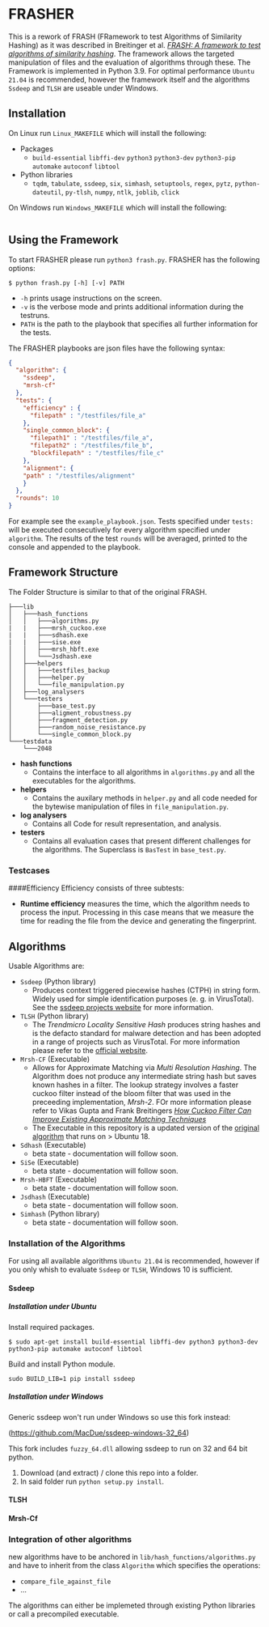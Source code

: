 # FRASHER

This is a rework of FRASH (FRamework to test Algorithms of Similarity Hashing) as it was described in Breitinger et al. 
[_FRASH: A framework to test algorithms of similarity hashing_](https://www.sciencedirect.com/science/article/pii/S1742287613000522). The framework allows the targeted manipulation of files 
and the evaluation of algorithms through these. The Framework is implemented in Python 3.9. For optimal performance `Ubuntu 21.04` is recommended, however the framework itself and the algorithms `Ssdeep` and `TLSH` are useable under Windows. 


## Installation 

On Linux run `Linux_MAKEFILE` which will install the following:
- Packages 
  - `build-essential` `libffi-dev` `python3` `python3-dev` `python3-pip` `automake` `autoconf` `libtool`
- Python libraries
  - `tqdm`, `tabulate`, `ssdeep`, `six`, `simhash`, `setuptools`, `regex`, `pytz`, `python-dateutil`, `py-tlsh`, `numpy`, 
  `ntlk`, `joblib`, `click`


On Windows run `Windows_MAKEFILE` which will install the following:
 ```
 
 ```
## Using the Framework

To start FRASHER please run `python3 frash.py`. FRASHER has the following options: 
```
$ python frash.py [-h] [-v] PATH
```
- `-h` prints usage instructions on the screen.
- `-v` is the verbose mode and prints additional information during the testruns.
- `PATH` is the path to the playbook that specifies all further information for the tests. 

The FRASHER playbooks are json files have the following syntax:

```json
{
  "algorithm": {
    "ssdeep",
    "mrsh-cf"
  },
  "tests": {
    "efficiency" : {
      "filepath" : "/testfiles/file_a"
    },
    "single_common_block": {
      "filepath1" : "/testfiles/file_a", 
      "filepath2" : "/testfiles/file_b",
      "blockfilepath" : "/testfiles/file_c"
    },
    "alignment": {
    "path" : "/testfiles/alignment"
    }
  },
  "rounds": 10
}
```
For example see the `example_playbook.json`. Tests specified under `tests:` will be executed consecutively for every algorithm specified under `algorithm`.
The results of the test `rounds` will be averaged, printed to the console and appended to the playbook. 

## Framework Structure
The Folder Structure is similar to that of the  original FRASH.

```
├───lib               
│   ├───hash_functions
│   │   ├───algorithms.py
|   |   ├───mrsh_cuckoo.exe
|   |   ├───sdhash.exe
|   |   ├───sise.exe
│   │   ├───mrsh_hbft.exe
│   │   └───Jsdhash.exe
│   ├───helpers
│   │   ├───testfiles_backup
│   │   ├───helper.py
│   │   └───file_manipulation.py
│   ├───log_analysers
│   └───testers
│       ├───base_test.py
│       ├───aligment_robustness.py
│       ├───fragment_detection.py
│       ├───random_noise_resistance.py
│       └───single_common_block.py      
└───testdata
    └───2048
```
- **hash functions** 
  - Contains the interface to all algorithms in `algorithms.py` and all the executables for the algorithms.
- **helpers**
  - Contains the auxilary methods in `helper.py` and all code needed for the bytewise manipulation of files in `file_manipulation.py`.
- **log analysers**
  - Contains all Code for result representation, and analysis. 
- **testers**
  - Contains all evaluation cases that present different challenges for the algorithms. The Superclass is `BasTest` in `base_test.py`.

### Testcases

####Efficiency 
Efficiency consists of three subtests:
- **Runtime efficiency** measures the time, which the algorithm needs to process the input. Processing in this case means that we measure the time for reading the file from the device and generating the fingerprint.

## Algorithms
Usable Algorithms are: 
- `Ssdeep` (Python library)
  - Produces context triggered piecewise hashes (CTPH) in string form. Widely used for simple identification purposes (e. g. in VirusTotal). See the  [ssdeep projects website](https://ssdeep-project.github.io/ssdeep/index.html) for more information. 
- `TLSH` (Python library)
  - The _Trendmicro Locality Sensitive Hash_ produces string hashes and is the defacto standard for malware detection and has been adopted in a range of projects such as VirusTotal. For more information please refer to the [official website](http://tlsh.org/).
- `Mrsh-CF` (Executable)
  - Allows for Approximate Matching via _Multi Resolution Hashing_. The Algorithm does not produce any intermediate string hash but saves known hashes in a filter. The lookup strategy involves a faster cuckoo filter instead of the bloom filter that was used in the preceeding implementation, _Mrsh-2_. FOr more information please refer to Vikas Gupta and Frank Breitingers [_How Cuckoo Filter Can Improve Existing Approximate Matching Techniques_](https://www.researchgate.net/publication/292985174_How_Cuckoo_Filter_Can_Improve_Existing_Approximate_Matching_Techniques.)
  - The Executable in this repository is a updated version of the [original algorithm](https://www.fbreitinger.de/wp-content/uploads/2015/06/mrsh_cuckoo.zip) that runs on > Ubuntu 18. 
- `Sdhash` (Executable)
  - beta state - documentation will follow soon.
- `SiSe` (Executable)
  - beta state - documentation will follow soon.
- `Mrsh-HBFT` (Executable)
  - beta state - documentation will follow soon.
- `Jsdhash` (Executable)
  - beta state - documentation will follow soon.
- `Simhash` (Python library) 
  - beta state - documentation will follow soon.

### Installation of the Algorithms

For using all available algorithms `Ubuntu 21.04` is recommended, however if you only whish to evaluate `Ssdeep` or `TLSH`, Windows 10 is sufficient.  

#### Ssdeep
##### Installation under Ubuntu
Install required packages.
```
$ sudo apt-get install build-essential libffi-dev python3 python3-dev python3-pip automake autoconf libtool
```
Build and install Python module.
```
sudo BUILD_LIB=1 pip install ssdeep
```

##### Installation under Windows

Generic ssdeep won't run under Windows so use this fork instead:

(https://github.com/MacDue/ssdeep-windows-32_64)

This fork includes `fuzzy_64.dll` allowing ssdeep to run on 32 and 64 bit python. 

1. Download (and extract) / clone this repo into a folder.
2. In said folder run `python setup.py install`.

#### TLSH

#### Mrsh-Cf



### Integration of other algorithms
 new algorithms have to be anchored in `lib/hash_functions/algorithms.py` and have to inherit from the class 
`Algorithm` which specifies the operations: 
- `compare_file_against_file`
- ...

The algorithms can either be implemeted through existing Python libraries or call a precompiled executable. 
